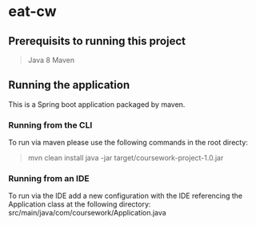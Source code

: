 # eat-cw

## Prerequisits to running this project
> Java 8
> Maven 

## Running the application

This is a Spring boot application packaged by maven.


### Running from the CLI

To run via maven please use the following commands in the root directy:

> mvn clean install 
> java -jar target/coursework-project-1.0.jar

### Running from an IDE

To run via the IDE add a new configuration with the IDE referencing the Application class 
at the following directory: src/main/java/com/coursework/Application.java
